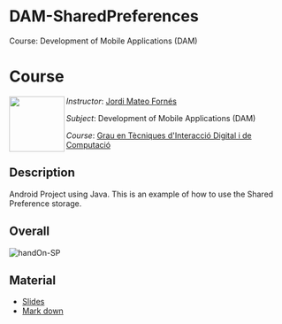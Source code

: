 # DAM-SharedPreferences

Course: Development of Mobile Applications (DAM)

# Course

<img align="left" width="100" height="100" src="https://user-images.githubusercontent.com/61190134/76793662-b6b8bd00-67c5-11ea-83b2-efcc9ed462fc.png">

*Instructor*: [Jordi Mateo Fornés](http:jordimateofornes.com)

*Subject*: Development of Mobile Applications (DAM)

*Course*: [Grau en Tècniques d'Interacció Digital i de Computació](http://www.grauinteraccioicomputacio.udl.cat/ca/index.html)


## Description

Android Project using Java. This is an example of how to use the Shared Preference storage.

## Overall

![handOn-SP](https://user-images.githubusercontent.com/61190134/76841620-52cfdc00-6839-11ea-9e29-39e84798985e.png)

## Material
* [Slides](https://github.com/JordiMateoUdL/Development-of-Mobile-Applications/blob/master/sources/slides/AMD_vl08.pdf)
* [Mark down](https://github.com/JordiMateoUdL/Development-of-Mobile-Applications/blob/master/sources/course/vl08.md)
